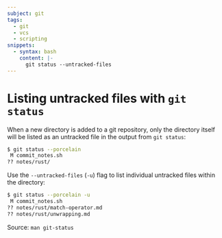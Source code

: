```yaml
---
subject: git
tags:
  - git
  - vcs
  - scripting
snippets:
  - syntax: bash
    content: |-
      git status --untracked-files
---
```


# Listing untracked files with `git status`

When a new directory is added to a git repository, only the directory itself
will be listed as an untracked file in the output from `git status`:

```bash
$ git status --porcelain
 M commit_notes.sh
?? notes/rust/
```

Use the `--untracked-files` (`-u`) flag to list individual untracked files
within the directory:

```bash
$ git status --porcelain -u
 M commit_notes.sh
?? notes/rust/match-operator.md
?? notes/rust/unwrapping.md
```

Source: `man git-status`
